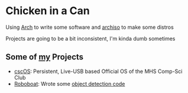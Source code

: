 # Chicken in a Can
Using [Arch](https://github.com/archlinux) to write some software and [archiso](https://github.com/archlinux/archiso) to make some distros  

Projects are going to be a bit inconsistent, I'm kinda dumb sometimes

## Some of [my](https://github.com/Chicken-in-a-Can) Projects
 - [cscOS](https://github.com/Chicken-in-a-Can/cscOS): Persistent, Live-USB based Official OS of the MHS Comp-Sci Club
 - [Roboboat](https://github.com/MHSeals): Wrote some [object detection code](https://github.com/MHSeals/BuoyDetection)
